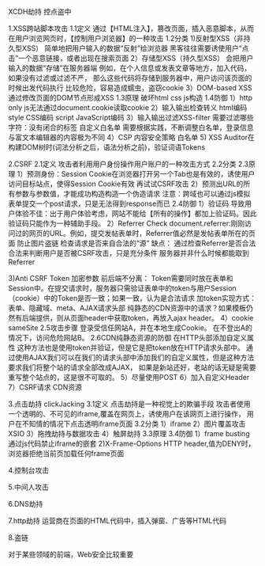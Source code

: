 XCDH劫持 控点盗中

1.XSS跨站脚本攻击
1.1定义
通过【HTML注入】，篡改页面，插入恶意脚本，从而在用户浏览网页时，【控制用户浏览器】的一种攻击
1.2分类
1)反射型XSS（非持久型XSS）
  简单地把用户输入的数据“反射”给浏览器
  黑客往往需要诱使用户“点击”一个恶意链接，或者出现在搜索页面
2）存储型XSS（持久型XSS）
   会把用户输入的数据“存储”在服务器端
   例如，在个人信息或发表文章等地方，加入代码，如果没有过滤或过滤不严，
        那么这些代码将存储到服务器中，用户访问该页面的时候出发代码执行
   比较危险，容易造成蠕虫，盗窃cookie
3）DOM-based XSS
   通过修改页面的DOM节点形成XSS
1.3原理
   破坏html css js构造
1.4防御
    1）http only
       js无法通过document.cookie读取cookie
    2）输入输出检查转义
       html编码
       style CSS编码
       script JavaScript编码
    3）输入输出过滤XSS-filter  需要过滤哪些字符：没有闭合的标签
       自定义白名单
        需要根据实践，不断调整白名单，登录信息与富文本编辑器的内容极为不同
    4）CSP 内容安全策略 白名单
    5) XSS Auditor在构建DOM树时(词法分析之后，语法分析之前)，验证词语Tokens


2.CSRF
2.1定义
攻击者利用用户身份操作用户账户的一种攻击方式
2.2分类
2.3原理
    1）预测身份：Session Cookie在浏览器打开另一个Tab也是有效的，诱使用户访问目标站点，使得Session Cookie有效
    再试试CSRF攻击
    2）预测出URL的所有参数与参数值，才能成功构造构造一个伪造请求
      注意：跨域也可以通过js模拟表单提交一个post请求，只是无法得到response而已
2.4防御
1）验证码
   导致用户体验不佳：出于用户体验考虑，网站不能给【所有的操作】都加上验证码。因此验证码只能作为一种辅助手段。
2）Referrer Check
   document.referrer:刚刚访问过的网页的URL。例如，提交发帖表单时，Referrer值必然是发帖表单所在的页面
   防止图片盗链
   检查请求是否来自合法的“源”
   缺点：
   通过检查Referrer是否合法合法来判断用户是否被CSRF攻击，只是充分条件
   服务器并非什么时候都能取到Referrer

3)Anti CSRF Token
  加密参数
  前后端不分离：
  Token需要同时放在表单和Session中。在提交请求时，服务器只需验证表单中的token与用户Session（cookie）中的Token是否一致；如果一致，认为是合法请求
  加token实现方式：表单、隐藏域、meta、AJAX请求头部
  纯静态的CDN资源中的请求？如果模板仍然有后端提供，则从页面header中获取token，再放入ajax header。
4）cookie sameSite
2.5攻击步骤
    登录受信任网站A，并在本地生成Cookie。
    在不登出A的情况下，访问危险网站B。
2.6CDN纯静态资源的防御
   在HTTP头部添加自定义属性
   这种方法也是使用token并验证，但是它是把token放在HTTP请求头部中。
    通过使用AJAX我们可以在我们的请求头部中添加我们的自定义属性，但是这种方法要求我们将整个站的请求全部改成AJAX，
    如果是新站还好，老站的话无疑是需要重写整个站点的，这是很不可取的。
5）尽量使用POST
6）加入自定义Header
7）CSRF请求
   CDN资源

3.点击劫持 clickJacking
3.1定义
点击劫持是一种视觉上的欺骗手段
攻击者使用一个透明的、不可见的iframe,覆盖在网页上，诱使用户在该网页上进行操作，
用户在不知情的情况下点击透明iframe页面
3.2分类
    1）iframe
    2）图片覆盖攻击 XSIO
    3）拖拽劫持与数据攻击
    4）触屏劫持
3.3原理
3.4防御
    1）frame busting
       通过js代码禁止iframe的嵌套
    2)X-Frame-Options
      HTTP header,值为DENY时，浏览器拒绝当前页加载任何frame页面

4.控制台攻击

5.中间人攻击

6.DNS劫持

7.http劫持
运营商在页面的HTML代码中，插入弹窗、广告等HTML代码

8.盗链




对于某些领域的前端，Web安全比较重要
